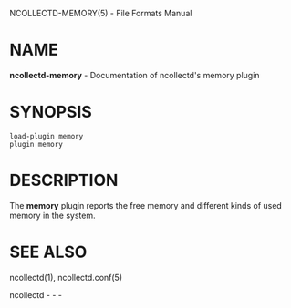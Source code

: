 NCOLLECTD-MEMORY(5) - File Formats Manual

# NAME

**ncollectd-memory** - Documentation of ncollectd's memory plugin

# SYNOPSIS

	load-plugin memory
	plugin memory

# DESCRIPTION

The **memory** plugin reports the free memory and different kinds
of used memory in the system.

# SEE ALSO

ncollectd(1),
ncollectd.conf(5)

ncollectd - - -
